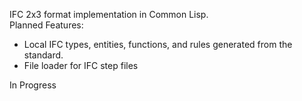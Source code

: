 IFC 2x3 format implementation in Common Lisp.  
Planned Features:  
- Local IFC types, entities, functions, and rules generated from the standard.  
- File loader for IFC step files  
  
In Progress  

